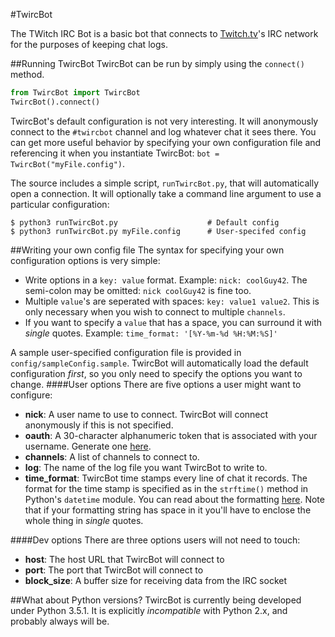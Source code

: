 #TwircBot  

The TWitch IRC Bot is a basic bot that connects to [Twitch.tv](https://www.twitch.tv/)'s IRC network for the purposes of keeping chat logs.

##Running TwircBot
TwircBot can be run by simply using the ``connect()`` method.

```python
from TwircBot import TwircBot
TwircBot().connect()
```

TwircBot's default configuration is not very interesting. It will anonymously connect to the ``#twircbot`` channel and log whatever chat it sees there. You can get more useful behavior by specifying your own configuration file and referencing it when you instantiate TwircBot:  ``bot = TwircBot("myFile.config")``.

The source includes a simple script, ``runTwircBot.py``, that will automatically open a connection. It will optionally take a command line argument to use a particular configuration: 

```
$ python3 runTwircBot.py                    # Default config
$ python3 runTwircBot.py myFile.config      # User-specifed config
```

##Writing your own config file
The syntax for specifying your own configuration options is very simple:
- Write options in a ``key: value`` format. Example: ``nick: coolGuy42``. The semi-colon may be omitted: ``nick coolGuy42`` is fine too.
- Multiple ``value``'s are seperated with spaces: ``key: value1 value2``. This is only necessary when you wish to connect to multiple ``channels``.
- If you want to specify a ``value`` that has a space, you can surround it with *single* quotes. Example: ``time_format: '[%Y-%m-%d %H:%M:%S]'``

A sample user-specified configuration file is provided in ``config/sampleConfig.sample``. TwircBot will automatically load the default configuration *first*, so you only need to specify the options you want to change.
####User options
There are five options a user might want to configure:
- **nick**: A user name to use to connect. TwircBot will connect anonymously if this is not specified.
- **oauth**: A 30-character alphanumeric token that is associated with your username. Generate one [here](http://twitchapps.com/tmi/).
- **channels**: A list of channels to connect to.
- **log**: The name of the log file you want TwircBot to write to.
- **time_format**: TwircBot time stamps every line of chat it records. The format for the time stamp is specified as in the ``strftime()`` method in Python's ``datetime`` module. You can read about the formatting [here](https://docs.python.org/3/library/datetime.html#strftime-and-strptime-behavior). Note that if your formatting string has space in it you'll have to enclose the whole thing in *single* quotes.

####Dev options
There are three options users will not need to touch:
- **host**: The host URL that TwircBot will connect to
- **port**: The port that TwircBot will connect to
- **block_size**: A buffer size for receiving data from the IRC socket

##What about Python versions?
TwircBot is currently being developed under Python 3.5.1. It is explicitly *incompatible* with Python 2.x, and probably always will be.